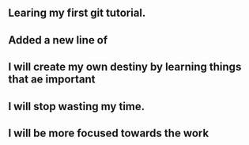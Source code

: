 ## Learing my first git tutorial.
## Added a new line of 

## I will create my own destiny by learning things that ae important 
## I will stop wasting my time. 
## I will be more focused towards the work 

